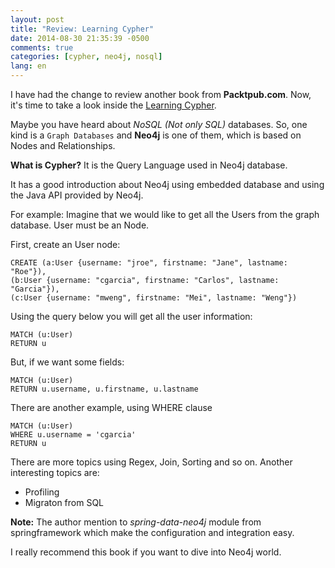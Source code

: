 ```yaml
---
layout: post
title: "Review: Learning Cypher"
date: 2014-08-30 21:35:39 -0500
comments: true
categories: [cypher, neo4j, nosql]
lang: en
---
```

I have had the change to review another book from **Packtpub.com**. Now, it's time to take a look inside the [Learning Cypher](https://www.packtpub.com/hardware-and-creative/learning-cypher).

Maybe you have heard about *NoSQL (Not only SQL)* databases. So, one kind is a `Graph Databases` and **Neo4j** is one of them, which is based on Nodes and Relationships.

**What is Cypher?** It is the Query Language used in Neo4j database.

It has a good introduction about Neo4j using embedded database and using the Java API provided by Neo4j.

For example: Imagine that we would like to get all the Users from the graph database. User must be an Node.

First, create an User node:
```
CREATE (a:User {username: "jroe", firstname: "Jane", lastname: "Roe"}),
(b:User {username: "cgarcia", firstname: "Carlos", lastname: "Garcia"}),
(c:User {username: "mweng", firstname: "Mei", lastname: "Weng"})
```

Using the query below you will get all the user information:
```
MATCH (u:User)
RETURN u
```

But, if we want some fields:
```
MATCH (u:User)
RETURN u.username, u.firstname, u.lastname
```

There are another example, using WHERE clause
```
MATCH (u:User)
WHERE u.username = 'cgarcia'
RETURN u
```

There are more topics using Regex, Join, Sorting and so on. Another interesting topics are:
* Profiling
* Migraton from SQL

**Note:** The author mention to *spring-data-neo4j* module from springframework which make the configuration and integration easy.

I really recommend this book if you want to dive into Neo4j world.
